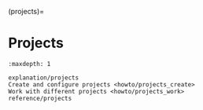 (projects)=
# Projects

```{toctree}
:maxdepth: 1

explanation/projects
Create and configure projects <howto/projects_create>
Work with different projects <howto/projects_work>
reference/projects
```
